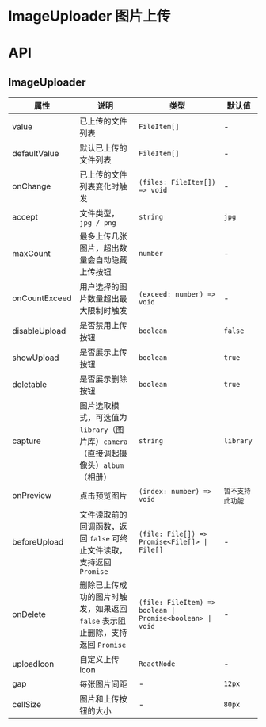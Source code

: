 # ImageUploader 图片上传

<code src="./demos/index.tsx"></code>

# API

## ImageUploader

| 属性          | 说明                                                                          | 类型                                                      | 默认值    |
| ------------- | ----------------------------------------------------------------------------- | --------------------------------------------------------- | --------- |
| value         | 已上传的文件列表                                                              | `FileItem[]`                                              | -         |
| defaultValue  | 默认已上传的文件列表                                                          | `FileItem[]`                                              | -         |
| onChange      | 已上传的文件列表变化时触发                                                    | `(files: FileItem[]) => void`                             | -         |
| accept        | 文件类型，`jpg / png`                                                        | `string`                                                  | `jpg`     |
| maxCount      | 最多上传几张图片，超出数量会自动隐藏上传按钮                                     | `number`                                                  | -       |
| onCountExceed | 用户选择的图片数量超出最大限制时触发                                          | `(exceed: number) => void`                                | -         |
| disableUpload | 是否禁用上传按钮                                                              | `boolean`                                                 | `false`   |
| showUpload    | 是否展示上传按钮                                                              | `boolean`                                                 | `true`    |
| deletable     | 是否展示删除按钮                                                              | `boolean`                                                 | `true`    |
| capture       | 图片选取模式，可选值为 `library`（图片库）`camera`（直接调起摄像头）`album`（相册） | `string`                                                | `library` |
| onPreview     | 点击预览图片                                                                  | `(index: number) => void`                                 | `暂不支持此功能` |
| beforeUpload  | 文件读取前的回调函数，返回 `false` 可终止文件读取，支持返回 `Promise`         | `(file: File[]) => Promise<File[]> \| File[]`             | -         |
| onDelete      | 删除已上传成功的图片时触发，如果返回 `false` 表示阻止删除，支持返回 `Promise` | `(file: FileItem) => boolean \| Promise<boolean> \| void` | -         |
| uploadIcon      | 自定义上传icon                                                                | `ReactNode`                                         | -         |
| gap           | 每张图片间距                                                                    | -                                                    | `12px`   | 
| cellSize      | 图片和上传按钮的大小                                                             | -                                                    | `80px` |
